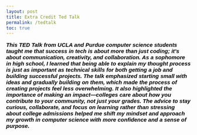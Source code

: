 ```yaml
---
layout: post
title: Extra Credit Ted Talk
permalink: /tedtalk
toc: true
---
```


<html>
<body>




<p style="font-size: 300px; color: black; font: italic bold 15px Arial, sans-serif;">
This TED Talk from UCLA and Purdue computer science students taught me that success in tech is about more than just coding; it’s about communication, creativity, and collaboration. As a sophomore in high school,
I learned that being able to explain my thought process is just as important as technical skills for both getting a job and building successful projects. The talk emphasized starting small with ideas and gradually 
building on them, which made the process of creating projects feel less overwhelming. It also highlighted the importance of making an impact—colleges care about how you contribute to your community, not just your grades. 
The advice to stay curious, collaborate, and focus on learning rather than stressing about college admissions helped me shift my mindset and approach my growth in computer science with more confidence and a sense of purpose.
</p>

